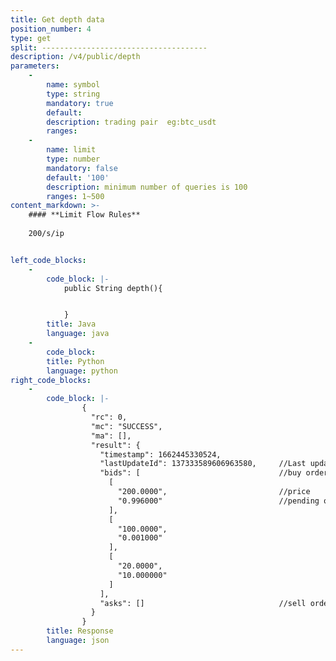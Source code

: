 ```yaml
---
title: Get depth data
position_number: 4
type: get
split: -------------------------------------
description: /v4/public/depth
parameters:
    -
        name: symbol
        type: string
        mandatory: true
        default:
        description: trading pair  eg:btc_usdt
        ranges:
    -
        name: limit
        type: number
        mandatory: false
        default: '100'
        description: minimum number of queries is 100
        ranges: 1~500
content_markdown: >-
    #### **Limit Flow Rules**
    
    200/s/ip


left_code_blocks:
    -
        code_block: |-
            public String depth(){


            }
        title: Java
        language: java
    -
        code_block:
        title: Python
        language: python
right_code_blocks:
    -
        code_block: |-
                {
                  "rc": 0,
                  "mc": "SUCCESS",
                  "ma": [],
                  "result": {
                    "timestamp": 1662445330524,  
                    "lastUpdateId": 137333589606963580,     //Last updated record
                    "bids": [                               //buy order([?][0]=price;[?][1]=pending order volume)
                      [
                        "200.0000",                         //price
                        "0.996000"                          //pending order volume
                      ],
                      [
                        "100.0000",
                        "0.001000"
                      ],
                      [
                        "20.0000",
                        "10.000000"
                      ]
                    ],
                    "asks": []                              //sell order([?][0]=price;[?][1]=pending order volume)
                  }
                }
        title: Response
        language: json
---
```


